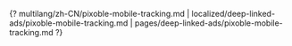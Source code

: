 {? multilang/zh-CN/pixoble-mobile-tracking.md | localized/deep-linked-ads/pixoble-mobile-tracking.md | pages/deep-linked-ads/pixoble-mobile-tracking.md ?}
